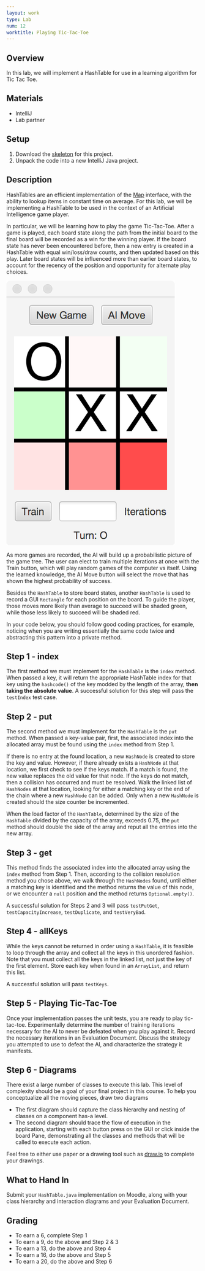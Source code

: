 ```yaml
---
layout: work
type: Lab
num: 12
worktitle: Playing Tic-Tac-Toe
---
```


## Overview

In this lab, we will implement a HashTable for use in a learning
algorithm for Tic Tac Toe.

## Materials

-   IntelliJ
-   Lab partner

## Setup

1.  Download the [skeleton](../code/hashtictactoe.zip) for this project.
2.  Unpack the code into a new IntelliJ Java project.

## Description

HashTables are an efficient implementation of the
[Map](https://docs.oracle.com/javase/8/docs/api/java/util/Map.html)
interface, with the ability to lookup items in constant time on average.
For this lab, we will be implementing a HashTable to be used in the
context of an Artificial Intelligence game player.

In particular, we will be learning how to play the game Tic-Tac-Toe. After
a game is played, each board state along the path from the initial board
to the final board will be recorded as a win for the winning player. If
the board state has never been encountered before, then a new entry is
created in a HashTable with equal win/loss/draw counts, and then updated
based on this play. Later board states will be influenced more than
earlier board states, to account for the recency of the position and
opportunity for alternate play choices.

![](../assets/images/tictactoe.png)

As more games are recorded, the AI will build up a probabilistic picture
of the game tree. The user can elect to train multiple iterations at
once with the Train button, which will play random games of the computer
vs itself. Using the learned knowledge, the AI Move button will select
the move that has shown the highest probability of success.

Besides the `HashTable` to store board states, another `HashTable` is used
to record a GUI `Rectangle` for each position on the board. To guide the
player, those moves more likely than average to succeed will be shaded
green, while those less likely to succeed will be shaded red.

In your code below, you should follow good coding practices, for
example, noticing when you are writing essentially the same code twice
and abstracting this pattern into a private method.

## Step 1 - index

The first method we must implement for the `HashTable` is the `index`
method. When passed a key, it will return the appropriate HashTable
index for that key using the `hashcode()` of the key modded by the length
of the array, **then taking the absolute value**. A successful solution
for this step will pass the `testIndex` test case.

## Step 2 - put

The second method we must implement for the `HashTable` is the `put` method.
When passed a key-value pair, first, the associated index into the
allocated array must be found using the `index` method from Step 1.

If there is no entry at the found location, a new `HashNode` is created to
store the key and value. However, if there already exists a `HashNode` at
that location, we first check to see if the keys match. If a match is
found, the new value replaces the old value for that node. If the keys
do not match, then a collision has occurred and must be resolved. Walk
the linked list of `HashNodes` at that location, looking for either a
matching key or the end of the chain where a new `HashNode` can be added.
Only when a new `HashNode` is created should the size counter be
incremented.

When the load factor of the `HashTable`, determined by the size of the
`HashTable` divided by the capacity of the array, exceeds 0.75, the `put`
method should double the side of the array and reput all the entries
into the new array.

## Step 3 - get

This method finds the associated index into the allocated array using
the `index` method from Step 1. Then, according to the collision
resolution method you chose above, we walk through the `HashNodes` found,
until either a matching key is identified and the method returns the
value of this node, or we encounter a `null` position and the method
returns `Optional.empty()`.

A successful solution for Steps 2 and 3 will pass `testPutGet`,
`testCapacityIncrease`, `testDuplicate`, and `testVeryBad`.

## Step 4 - allKeys

While the keys cannot be returned in order using a `HashTable`, it is
feasible to loop through the array and collect all the keys in this
unordered fashion. Note that you must collect all the keys in the linked
list, not just the key of the first element. Store each key when found
in an `ArrayList`, and return this list.

A successful solution will pass `testKeys`.

## Step 5 - Playing Tic-Tac-Toe

Once your implementation passes the unit tests, you are ready to play
tic-tac-toe. Experimentally determine the number of training iterations
necessary for the AI to never be defeated when you play against it.
Record the necessary iterations in an Evaluation Document. Discuss the
strategy you attempted to use to defeat the AI, and characterize the
strategy it manifests.

## Step 6 - Diagrams

There exist a large number of classes to execute this lab. This level of
complexity should be a goal of your final project in this course. To
help you conceptualize all the moving pieces, draw two diagrams

* The first diagram should capture the class hierarchy and nesting of classes on a component
  has-a level.
* The second diagram should trace the flow of execution in
the application, starting with each button press on the GUI or click
inside the board Pane, demonstrating all the classes and methods that
will be called to execute each action.

Feel free to either use paper or a drawing tool such as
[draw.io](http://draw.io) to complete your drawings.

## What to Hand In

Submit your `HashTable.java` implementation on Moodle, along with your
class hierarchy and interaction diagrams and your Evaluation Document.

## Grading

* To earn a 6, complete Step 1
* To earn a 9, do the above and Step 2 & 3
* To earn a 13, do the above and Step 4
* To earn a 16, do the above and Step 5
* To earn a 20, do the above and Step 6
